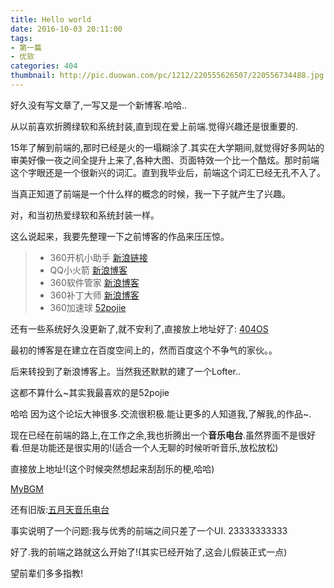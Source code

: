 ```yaml
---
title: Hello world
date: 2016-10-03 20:11:00
tags:
- 第一篇
- 优软
categories: 404
thumbnail: http://pic.duowan.com/pc/1212/220555626507/220556734488.jpg
---
```


好久没有写文章了,一写又是一个新博客.哈哈..

从以前喜欢折腾绿软和系统封装,直到现在爱上前端.觉得兴趣还是很重要的.

15年了解到前端的,那时已经是火的一塌糊涂了.其实在大学期间,就觉得好多网站的审美好像一夜之间全提升上来了,各种大图、页面特效一个比一个酷炫。那时前端这个字眼还是一个很新兴的词汇。直到我毕业后，前端这个词汇已经无孔不入了。

当真正知道了前端是一个什么样的概念的时候，我一下子就产生了兴趣。

对，和当初热爱绿软和系统封装一样。

这么说起来，我要先整理一下之前博客的作品来压压惊。

> * 360开机小助手 [新浪链接](http://blog.sina.com.cn/s/blog_87d3e22b0102vui4.html)
> * QQ小火箭 [新浪博客](http://blog.sina.com.cn/s/blog_87d3e22b0102w1fi.html)
> * 360软件管家 [新浪博客](http://blog.sina.com.cn/s/blog_87d3e22b0102vupu.html)
> * 360补丁大师 [新浪博客](http://blog.sina.com.cn/s/blog_87d3e22b0102w3t6.html)
> * 360加速球 [52pojie](http://www.52pojie.cn/thread-284676-1-1.html)

还有一些系统好久没更新了,就不安利了,直接放上地址好了: [404OS](http://404os.lofter.com/)

最初的博客是在建立在百度空间上的，然而百度这个不争气的家伙。。

后来转投到了新浪博客上。当然我还默默的建了一个Lofter..

这都不算什么~其实我最喜欢的是52pojie

哈哈 因为这个论坛大神很多.交流很积极.能让更多的人知道我,了解我,的作品~.

现在已经在前端的路上,在工作之余,我也折腾出一个**音乐电台**.虽然界面不是很好看.但是功能还是很实用的!(适合一个人无聊的时候听听音乐,放松放松)

直接放上地址!(这个时候突然想起来刮刮乐的梗,哈哈)

[MyBGM](http://music.inmybgm.com)

还有旧版:[五月天音乐电台](http:/music.inmybgm.com/v1)

事实说明了一个问题:我与优秀的前端之间只差了一个UI.  23333333333

好了.我的前端之路就这么开始了!(其实已经开始了,这会儿假装正式一点)

望前辈们多多指教!